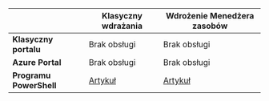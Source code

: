 |  | **Klasyczny wdrażania**  | **Wdrożenie Menedżera zasobów**|
|-----------------------------|-------------|---------------------|
| **Klasyczny portalu**          | Brak obsługi          | Brak obsługi                  |
| **Azure Portal**            | Brak obsługi         | Brak obsługi                  |
| **Programu PowerShell** | [Artykuł](../articles/expressroute/expressroute-howto-coexist-classic.md) | [Artykuł](../articles/expressroute/expressroute-howto-coexist-resource-manager.md) |
